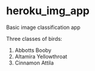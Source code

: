 # heroku_img_app   

Basic image classification app

Three classes of birds:
1. Abbotts Booby
2. Altamira Yellowthroat
3. Cinnamon Attila


